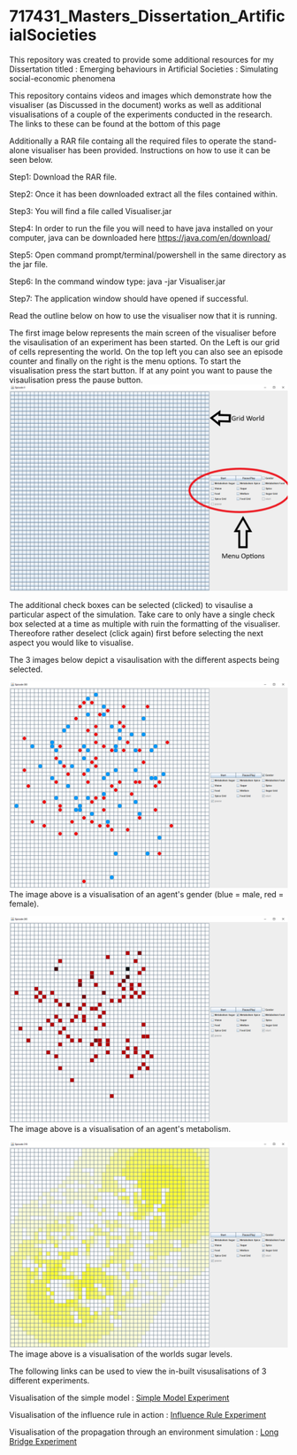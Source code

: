 # 717431_Masters_Dissertation_ArtificialSocieties
This repository was created to provide some additional resources for my Dissertation titled : Emerging behaviours in Artificial Societies : Simulating social-economic phenomena

This repository contains videos and images which demonstrate how the visualiser (as Discussed in the document) works as well as additional visualisations of a couple of the experiments conducted in the research. The links to these can be found at the bottom of this page

Additionally a RAR file containg all the required files to operate the stand-alone visualiser has been provided. Instructions on how to use it can be seen below.

Step1: Download the RAR file.

Step2: Once it has been downloaded extract all the files contained within.

Step3: You will find a file called Visualiser.jar

Step4: In order to run the file you will need to have java installed on your computer, java can be downloaded here https://java.com/en/download/

Step5: Open command prompt/terminal/powershell in the same directory as the jar file.

Step6: In the command window type: java -jar Visualiser.jar

Step7: The application window should have opened if successful.


Read the outline below on how to use the visualiser now that it is running.

The first image below represents the main screen of the visualiser before the visaulisation of an experiment has been started. On the Left is our grid of cells representing the world. On the top left you can also see an episode counter and finally on the right is the menu options. To start the visualisation press the start button. If at any point you want to pause the visaulisation press the pause button.
![alt text](https://github.com/BrandenIngram/717431_Masters_Dissertation_ArtificialSocieties/blob/master/standalonemenu.png)

The additional check boxes can be selected (clicked) to visaulise a particular aspect of the simulation. Take care to only have a single check box selected at a time as multiple with ruin the formatting of the visualiser. Thereofore rather deselect (click again) first before selecting the next aspect you would like to visualise.

The 3 images below depict a visaulisation with the different aspects being selected.

![alt text](https://github.com/BrandenIngram/717431_Masters_Dissertation_ArtificialSocieties/blob/master/standalonesgender.png)
The image above is a visualisation of an agent's gender (blue = male, red = female).

![alt text](https://github.com/BrandenIngram/717431_Masters_Dissertation_ArtificialSocieties/blob/master/standalonespicemeta2.png)
The image above is a visualisation of an agent's metabolism.

![alt text](https://github.com/BrandenIngram/717431_Masters_Dissertation_ArtificialSocieties/blob/master/standalonessugargrid.png)
The image above is a visualisation of the worlds sugar levels.

The following links can be used to view the in-built visusalisations of 3 different experiments.

Visualisation of the simple model : [Simple Model Experiment](https://youtu.be/Hw6MdUjlhqg)

Visualisation of the influence rule in action : [Influence Rule Experiment](https://youtu.be/T_DYIFe4mZ8)

Visualisation of the propagation through an environment simulation : [Long Bridge Experiment](https://youtu.be/r2ZZidp3wP4)


